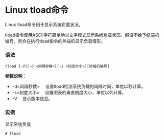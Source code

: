 
# Linux tload命令



Linux tload命令用于显示系统负载状况。

tload指令使用ASCII字符简单地以文字模式显示系统负载状态。假设不给予终端机编号，则会在执行tload指令的终端机显示负载情形。

### 语法

```
tload [-V][-d <间隔秒数>][-s <刻度大小>][终端机编号]
```

**参数说明**：

*   -d&lt;间隔秒数&gt; 　设置tload检测系统负载的间隔时间，单位以秒计算。
*   -s&lt;刻度大小&gt; 　设置图表的垂直刻度大小，单位以列计算。
*   -V 　显示版本信息。

### 实例

显示系统负载

```
# tload
```



